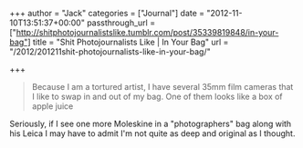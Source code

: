 +++
author = "Jack"
categories = ["Journal"]
date = "2012-11-10T13:51:37+00:00"
passthrough_url = ["http://shitphotojournalistslike.tumblr.com/post/35339819848/in-your-bag"]
title = "Shit Photojournalists Like | In Your Bag"
url = "/2012/201211shit-photojournalists-like-in-your-bag/"

+++

> Because I am a tortured artist, I have several 35mm film cameras that I like to swap in and out of my bag. One of them looks like a box of apple juice

Seriously, if I see one more Moleskine in a "photographers" bag along with his Leica I may have to admit I'm not quite as deep and original as I thought.